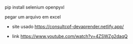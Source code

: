 pip install selenium openpyxl

pegar um arquivo em excel

* site usado
https://consultcpf-devaprender.netlify.app/

* link
https://www.youtube.com/watch?v=4ZSWZg2daqQ